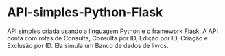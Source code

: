 # API-simples-Python-Flask

API simples criada usando a linguagem Python e o framework Flask.
A API conta com rotas de Consulta, Consulta por ID, Edição por ID, Criação e Exclusão por ID.
Ela simula um Banco de dados de livros.
